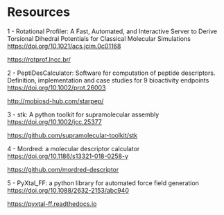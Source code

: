 # Resources

1 - Rotational Profiler: A Fast, Automated, and Interactive Server to Derive Torsional Dihedral Potentials for Classical Molecular Simulations
https://doi.org/10.1021/acs.jcim.0c01168

https://rotprof.lncc.br/

2 - PeptiDesCalculator: Software for computation of peptide descriptors. Definition, implementation and case studies for 9 bioactivity endpoints
https://doi.org/10.1002/prot.26003

http://mobiosd-hub.com/starpep/

3 - stk: A python toolkit for supramolecular assembly
https://doi.org/10.1002/jcc.25377

https://github.com/supramolecular-toolkit/stk

4 - Mordred: a molecular descriptor calculator
https://doi.org/10.1186/s13321-018-0258-y

https://github.com/mordred-descriptor

5 - PyXtal_FF: a python library for automated force field generation
https://doi.org/10.1088/2632-2153/abc940

https://pyxtal-ff.readthedocs.io
